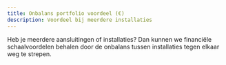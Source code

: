 ```yaml
---
title: Onbalans portfolio voordeel (€)
description: Voordeel bij meerdere installaties
---
```


Heb je meerdere aansluitingen of installaties? Dan kunnen we financiële schaalvoordelen behalen door de onbalans tussen installaties tegen elkaar weg te strepen.
